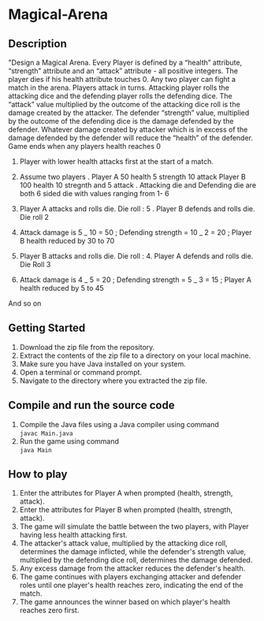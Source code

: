 # Magical-Arena

## Description

"Design a Magical Arena. Every Player is defined by a “health” attribute, “strength” attribute and an “attack” attribute - all positive integers. The player dies if his health attribute touches 0.
Any two player can fight a match in the arena. Players attack in turns. Attacking player rolls the attacking dice and the defending player rolls the defending dice. The “attack” value multiplied by the outcome of the attacking dice roll is the damage created by the attacker. The defender “strength” value, multiplied by the outcome of the defending dice is the damage defended by the defender. Whatever damage created by attacker which is in excess of the damage defended by the defender will reduce the “health” of the defender. Game ends when any players health reaches 0

1. Player with lower health attacks first at the start of a match.

2. Assume two players . Player A 50 health 5 strength 10 attack Player B 100 health 10 stregnth and 5 attack . Attacking die and Defending die are both 6 sided die with values ranging from 1- 6

3. Player A attacks and rolls die. Die roll : 5 . Player B defends and rolls die. Die roll 2

4. Attack damage is 5 _ 10 = 50 ; Defending strength = 10 _ 2 = 20 ; Player B health reduced by 30 to 70

5. Player B attacks and rolls die. Die roll : 4. Player A defends and rolls die. Die Roll 3

6. Attack damage is 4 _ 5 = 20 ; Defending strength = 5 _ 3 = 15 ; Player A health reduced by 5 to 45

And so on

## Getting Started

1. Download the zip file from the repository.
2. Extract the contents of the zip file to a directory on your local machine.
3. Make sure you have Java installed on your system.
4. Open a terminal or command prompt.
5. Navigate to the directory where you extracted the zip file.

## Compile and run the source code

1.  Compile the Java files using a Java compiler using command <br>
    `javac Main.java`
1.  Run the game using command <br>
    `java Main`

## How to play

1.  Enter the attributes for Player A when prompted (health, strength, attack).
2.  Enter the attributes for Player B when prompted (health, strength, attack).
3.  The game will simulate the battle between the two players, with Player having less health attacking first.
4.  The attacker's attack value, multiplied by the attacking dice roll, determines the damage inflicted, while the defender's strength value, multiplied by the defending dice roll, determines the damage defended.
5.  Any excess damage from the attacker reduces the defender's health.
6.  The game continues with players exchanging attacker and defender roles until one player's health reaches zero, indicating the end of the match.
7.  The game announces the winner based on which player's health reaches zero first.
